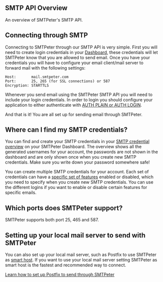 ## SMTP API Overview

An overview of SMTPeter's SMTP API. 

## Connecting through SMTP

Connecting to SMTPeter through our SMTP API is very simple. First
you will need to create login credentials in your [Dashboard](copernica-docs:SMTPeter/dashboard/smtp-credentials "Dashboard Documentation"), 
these credentials will let SMTPeter know that you are allowed to
send email. Once you have your credentials you will have to configure
your email client/mail server to forward mail with the following settings:

    Host:       mail.smtpeter.com
    Port:       25, 265 (for SSL connections) or 587
    Encryption: STARTTLS

Whenever you send email using the SMTPeter SMTP API you will need to include 
your login credentials. In order to login you should configure your 
application to either authenticate with [AUTH PLAIN or AUTH LOGIN](https://en.wikipedia.org/wiki/SMTP_Authentication). 

And that is it! You are all set up for sending email through SMTPeter. 

## Where can I find my SMTP credentials?

You can find and create your SMTP credentials in your
[SMTP credential overview](https://www.smtpeter.com/app/#/admin/smtp-credentials "Go to your dashboard") 
on your SMTPeter Dashboard. The overview shows all the generated usernames for 
your account, the passwords are not shown in the dashboard and are only shown once
when you create new SMTP credentials. Make sure you write down your password somewhere
safe!

You can create multiple SMTP credentials for your account. Each set of credentials
can have a [specific set of features](copernica-docs:SMTPeter/features) enabled or 
disabled, which you need to specify when you create new SMTP credentials. You can use the 
different logins if you want to enable or disable certain features for specific emails. 

## Which ports does SMTPeter support? 

SMTPeter supports both port 25, 465 and 587. 


<!---
## Common errors

@todo

## Examples?

@todo

-->

## Setting up your local mail server to send with SMTPeter

You can also set up your local mail server, such as Postfix
to use SMTPeter as [smart host](copernica-docs:SMTPeter/api-documentation/smart-host "Using SMTPeter as smart host"). 
If you want to use your local mail server setting SMTPeter as smart host 
is the fastest and recommended way to connect. 

[Learn how to set up Postfix to send through SMTPeter](copernica-docs:SMTPeter/integrate/postfix "Setting up Postfix to send with SMTPeter") 
